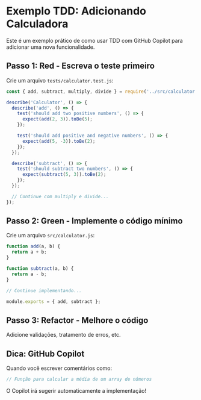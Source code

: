 # Exemplo TDD: Adicionando Calculadora

Este é um exemplo prático de como usar TDD com GitHub Copilot para adicionar uma nova funcionalidade.

## Passo 1: Red - Escreva o teste primeiro

Crie um arquivo `tests/calculator.test.js`:

```javascript
const { add, subtract, multiply, divide } = require('../src/calculator');

describe('Calculator', () => {
  describe('add', () => {
    test('should add two positive numbers', () => {
      expect(add(2, 3)).toBe(5);
    });

    test('should add positive and negative numbers', () => {
      expect(add(5, -3)).toBe(2);
    });
  });

  describe('subtract', () => {
    test('should subtract two numbers', () => {
      expect(subtract(5, 3)).toBe(2);
    });
  });

  // Continue com multiply e divide...
});
```

## Passo 2: Green - Implemente o código mínimo

Crie um arquivo `src/calculator.js`:

```javascript
function add(a, b) {
  return a + b;
}

function subtract(a, b) {
  return a - b;
}

// Continue implementando...

module.exports = { add, subtract };
```

## Passo 3: Refactor - Melhore o código

Adicione validações, tratamento de erros, etc.

## Dica: GitHub Copilot

Quando você escrever comentários como:
```javascript
// Função para calcular a média de um array de números
```

O Copilot irá sugerir automaticamente a implementação!